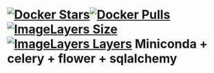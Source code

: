 
[![Docker Stars](https://img.shields.io/docker/stars/tboquet/anaceflo.svg)](https://hub.docker.com/r/tboquet/anaceflo/)[![Docker Pulls](https://img.shields.io/docker/pulls/tboquet/anaceflo.svg)](https://hub.docker.com/r/tboquet/anaceflo/)[![ImageLayers Size](https://img.shields.io/imagelayers/image-size/tboquet/anaceflo/latest.svg)](https://imagelayers.io/?images=tboquet%2Fanaceflo:latest)[![ImageLayers Layers](https://img.shields.io/imagelayers/layers/tboquet/anaceflo/latest.svg)](https://imagelayers.io/?images=tboquet%2Fanaceflo:latest)
**Miniconda + celery + flower + sqlalchemy**
============================================
